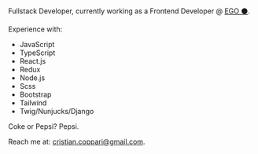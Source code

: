 Fullstack Developer, currently working as a Frontend Developer @ <a href="https://egodesign.io">EGO ⚫️</a>.

Experience with:
- JavaScript
- TypeScript
- React.js
- Redux
- Node.js
- Scss
- Bootstrap
- Tailwind
- Twig/Nunjucks/Django

Coke or Pepsi? Pepsi.

Reach me at: <a href="mailto:cristian.coppari@gmail.com">cristian.coppari@gmail.com</a>.
